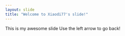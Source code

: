 ```yaml
---
layout: slide
title: "Welcome to Xiaodi77's slide!"
---
```

This is my awesome slide
Use the left arrow to go back!
